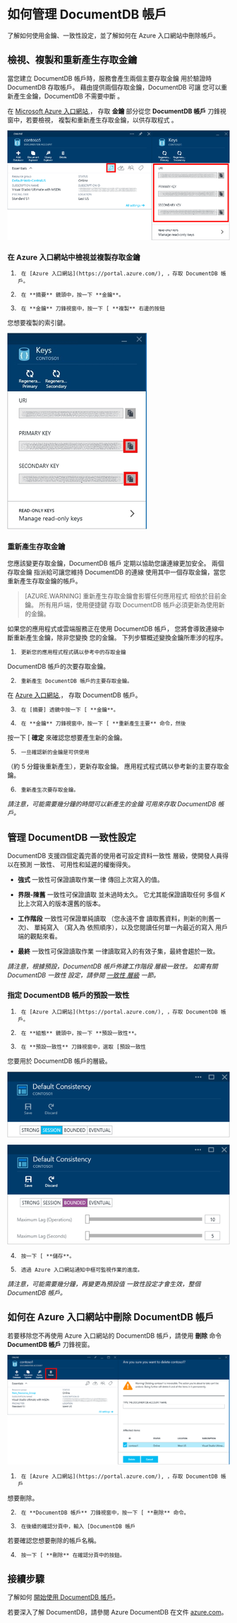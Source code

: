 <properties 
    pageTitle="透過 Azure 入口網站管理 DocumentDB 帳戶 | Microsoft Azure" 
    description="了解如何透過 Azure 入口網站管理 DocumentDB 帳戶。 尋找使用 Azure 入口網站來檢視、複製、刪除和存取帳戶的指南。" 
    keywords="Azure Portal, documentdb, azure, Microsoft azure"
    services="documentdb" 
    documentationCenter="" 
    authors="AndrewHoh" 
    manager="jhubbard" 
    editor="cgronlun"/>

<tags 
    ms.service="documentdb" 
    ms.workload="data-services" 
    ms.tgt_pltfrm="na" 
    ms.devlang="na" 
    ms.topic="article" 
    ms.date="11/18/2015" 
    ms.author="anhoh"/>

# 如何管理 DocumentDB 帳戶

了解如何使用金鑰、一致性設定，並了解如何在 Azure 入口網站中刪除帳戶。

## <a id="keys"></a>檢視、複製和重新產生存取金鑰
當您建立 DocumentDB 帳戶時，服務會產生兩個主要存取金鑰 
用於驗證時 DocumentDB
存取帳戶。 藉由提供兩個存取金鑰，DocumentDB 可讓
您可以重新產生金鑰，DocumentDB 不需要中斷
。

在 [Microsoft Azure 入口網站](https://portal.azure.com/),，
存取 **金鑰** 部分從您 **DocumentDB 帳戶** 刀鋒視窗中，若要檢視，
複製和重新產生存取金鑰，以供存取程式
。

![Azure 入口網站 [金鑰] 刀鋒視窗的螢幕擷取畫面](media/documentdb-manage-account/keys.png)

### 在 Azure 入口網站中檢視並複製存取金鑰

1.      在 [Azure 入口網站](https://portal.azure.com/), ，存取 DocumentDB 帳戶。 

2.      在 **摘要** 鏡頭中，按一下 **金鑰**。

3.      在 **金鑰** 刀鋒視窗中，按一下 [ **複製** 右邊的按鈕
您想要複製的索引鍵。

  ![在 Azure 入口網站 [金鑰] 刀鋒視窗中檢視並複製存取金鑰](./media/documentdb-manage-account/image004.jpg)

### 重新產生存取金鑰

您應該變更存取金鑰，DocumentDB 帳戶
定期以協助您讓連線更加安全。 兩個存取金鑰
指派給可讓您維持 DocumentDB 的連線
使用其中一個存取金鑰，當您重新產生存取金鑰的帳戶。

> [AZURE.WARNING] 重新產生存取金鑰會影響任何應用程式
相依於目前金鑰。 所有用戶端，使用便捷鍵
存取 DocumentDB 帳戶必須更新為使用新的金鑰。

如果您的應用程式或雲端服務正在使用 DocumentDB 帳戶，
您將會導致連線中斷重新產生金鑰，除非您變換
您的金鑰。 下列步驟概述變換金鑰所牽涉的程序。

1.      更新您的應用程式程式碼以參考中的存取金鑰
DocumentDB 帳戶的次要存取金鑰。

2.      重新產生 DocumentDB 帳戶的主要存取金鑰。
在 [Azure 入口網站](https://portal.azure.com/),，
存取 DocumentDB 帳戶。

3.      在 [摘要] 透鏡中按一下 [ **金鑰**。

4.      在 **金鑰** 刀鋒視窗中，按一下 [ **重新產生主要** 命令，然後
按一下 [ **確定** 來確認您想要產生新的金鑰。

5.      一旦確認新的金鑰是可供使用
（約 5 分鐘後重新產生），更新存取金鑰。
應用程式程式碼以參考新的主要存取金鑰。

6.      重新產生次要存取金鑰。

*請注意，可能需要幾分鐘的時間可以新產生的金鑰
可用來存取 DocumentDB 帳戶。*

## <a id="consistency"></a>管理 DocumentDB 一致性設定
DocumentDB 支援四個定義完善的使用者可設定資料一致性
層級，使開發人員得以在預測
一致性、 可用性和延遲的權衡得失。

- **強式** 一致性可保證讀取作業一律
傳回上次寫入的值。

- **界限-陳舊** 一致性可保證讀取
並未過時太久。 它尤其能保證讀取任何
多個 *K* 比上次寫入的版本還舊的版本。 

- **工作階段** 一致性可保證單純讀取 （您永遠不會
讀取舊資料，則新的則舊一次)、 單純寫入 （寫入為
依照順序），以及您閱讀任何單一內最近的寫入
用戶端的觀點來看。

- **最終** 一致性可保證讀取作業
一律讀取寫入的有效子集，最終會趨於一致。

*請注意，根據預設，DocumentDB 帳戶佈建工作階段
層級一致性。  如需有關 DocumentDB 一致性
設定，請參閱 [一致性
層級](http://go.microsoft.com/fwlink/p/?LinkId=402365) 一節。*

### 指定 DocumentDB 帳戶的預設一致性

1.      在 [Azure 入口網站](https://portal.azure.com/), ，存取 DocumentDB 帳戶。 

2.      在 **組態** 鏡頭中，按一下 **預設一致性**。

3.      在 **預設一致性** 刀鋒視窗中，選取 [預設一致性
您要用於 DocumentDB 帳戶的層級。

![預設一致性工作階段](./media/documentdb-manage-account/image005.png)

![預設一致性界限](./media/documentdb-manage-account/image006.png)

4.      按一下 [ **儲存**。

5.      透過 Azure 入口網站通知中樞可監視作業的進度。

*請注意，可能需要幾分鐘，再變更為預設值
一致性設定才會生效，整個 DocumentDB 帳戶。*

## <a id="delete"></a>如何在 Azure 入口網站中刪除 DocumentDB 帳戶
若要移除您不再使用 Azure 入口網站的 DocumentDB 帳戶，請使用
**刪除** 命令 **DocumentDB 帳戶** 刀鋒視窗。

![如何在 Azure 入口網站中刪除 DocumentDB 帳戶](./media/documentdb-manage-account/image009.png)

1.      在 [Azure 入口網站](https://portal.azure.com/), ，存取 DocumentDB 帳戶
想要刪除。 

2.      在 **DocumentDB 帳戶** 刀鋒視窗中，按一下 [ **刪除** 命令。

3.      在後續的確認分頁中，輸入 [DocumentDB 帳戶
若要確認您想要刪除的帳戶名稱。

4.      按一下 [ **刪除** 在確認分頁中的按鈕。

## <a id="next"></a>接續步驟

了解如何 [開始使用 DocumentDB
   帳戶](http://go.microsoft.com/fwlink/p/?LinkId=402364)。

若要深入了解 DocumentDB，請參閱 Azure DocumentDB
    在文件
    [azure.com](http://go.microsoft.com/fwlink/?LinkID=402319&clcid=0x409)。

 
 


